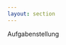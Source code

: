 ```yaml
---
layout: section
---
```


<EmojiTitle title="Hausarbeit" emoji="📄">
Aufgabenstellung
</EmojiTitle>

<PageNumber/>

<!-- <Footer
    text="💻 Frontend-Entwicklung"
/> -->
